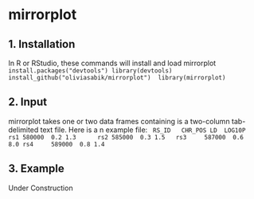 # mirrorplot
## 1. Installation
In R or RStudio, these commands will install and load mirrorplot``` 
install.packages("devtools") library(devtools) 
install_github("oliviasabik/mirrorplot") 
library(mirrorplot) ```
## 2. Input
mirrorplot takes one or two data frames containing
is a two-column tab-delimited text file. Here is a
n example file: ``` 
RS_ID	CHR_POS	LD	LOG10P 
rs1	580000	0.2	1.3		
rs2	585000	0.3	1.5  
rs3 	587000 	0.6 	8.0
rs4 	589000	0.8	1.4 ```
## 3. Example
Under Construction
